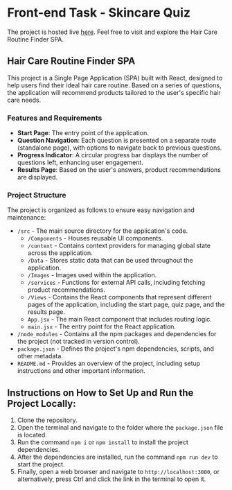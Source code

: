 # Front-end Task - Skincare Quiz
The project is hosted live [here](https://example.com). Feel free to visit and explore the Hair Care Routine Finder SPA.

## Hair Care Routine Finder SPA

This project is a Single Page Application (SPA) built with React, designed to help users find their ideal hair care routine. Based on a series of questions, the application will recommend products tailored to the user's specific hair care needs.

### Features and Requirements

- **Start Page**: The entry point of the application.
- **Question Navigation**: Each question is presented on a separate route (standalone page), with options to navigate back to previous questions.
- **Progress Indicator**: A circular progress bar displays the number of questions left, enhancing user engagement.
- **Results Page**: Based on the user's answers, product recommendations are displayed.

### Project Structure

The project is organized as follows to ensure easy navigation and maintenance:

- `/src` - The main source directory for the application's code.
  - `/Components` - Houses reusable UI components.
  -  `/context` - Contains context providers for managing global state across the application.
  -  `/Data` - Stores static data that can be used throughout the application.
  - `/Images` - Images used within the application.
  - `/services` - Functions for external API calls, including fetching product recommendations.
  - `/Views` - Contains the React components that represent different pages of the application, including the start page, quiz page, and the results page.
  - `App.jsx` - The main React component that includes routing logic.
  - `main.jsx` - The entry point for the React application.
- `/node_modules` - Contains all the npm packages and dependencies for the project (not tracked in version control).
- `package.json` - Defines the project's npm dependencies, scripts, and other metadata.
- `README.md` - Provides an overview of the project, including setup instructions and other important information.


## Instructions on How to Set Up and Run the Project Locally:

1. Clone the repository.
2. Open the terminal and navigate to the folder where the `package.json` file is located.
3. Run the command `npm i` or `npm install` to install the project dependencies.
4. After the dependencies are installed, run the command `npm run dev` to start the project.
5. Finally, open a web browser and navigate to `http://localhost:3000`, or alternatively, press Ctrl and click the link in the terminal to open it.